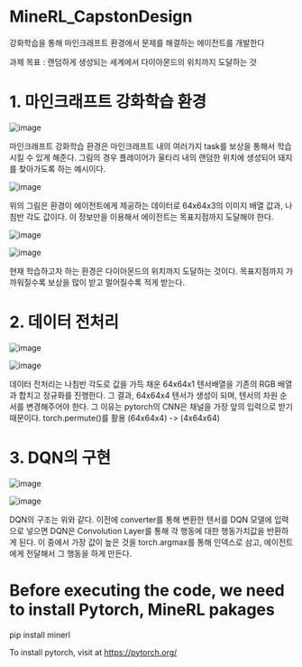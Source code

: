 # MineRL_CapstonDesign
강화학습을 통해 마인크래프트 환경에서 문제를 해결하는 에이전트를 개발한다

과제 목표 : 랜덤하게 생성되는 세계에서 다이아몬드의 위치까지 도달하는 것

# 1. 마인크래프트 강화학습 환경
![image](https://user-images.githubusercontent.com/51039267/102716799-79b7c300-4321-11eb-8b79-d4a64210fe85.png)

마인크래프트 강화학습 환경은 마인크래프트 내의 여러가지 task를 보상을 통해서 학습시킬 수 있게 해준다.
그림의 경우 플레이어가 울타리 내의 랜덤한 위치에 생성되어 돼지를 찾아가도록 하는 예시이다.

![image](https://user-images.githubusercontent.com/51039267/102716874-e59a2b80-4321-11eb-8e51-bb46f8dd5b92.png)

위의 그림은 환경이 에이전트에게 제공하는 데이터로 64x64x3의 이미지 배열 값과, 나침반 각도 값이다. 이 정보만을 
이용해서 에이전트는 목표지점까지 도달해야 한다.

![image](https://user-images.githubusercontent.com/51039267/102716910-24c87c80-4322-11eb-815d-7438a72d568a.png)

![image](https://user-images.githubusercontent.com/51039267/102716916-30b43e80-4322-11eb-8775-a65014d9f3b1.png)

현재 학습하고자 하는 환경은 다이아몬드의 위치까지 도달하는 것이다. 목표지점까지 가까워질수록 보상을 많이 받고 멀어질수록 적게 받는다.

# 2. 데이터 전처리

![image](https://user-images.githubusercontent.com/51039267/102716927-56d9de80-4322-11eb-85d7-45f67380f44a.png)

![image](https://user-images.githubusercontent.com/51039267/102716982-b59f5800-4322-11eb-9dc8-a157f961f474.png)

데이터 전처리는 나침반 각도로 값을 가득 채운 64x64x1 텐서배열을 기존의 RGB 배열과 합치고 정규화를 진행한다.
그 결과, 64x64x4 텐서가 생성이 되며, 텐서의 차원 순서를 변경해주어야 한다. 그 이유는 pytorch의 CNN은 채널을 가장 앞의
입력으로 받기 때문이다. torch.permute()를 활용 (64x64x4) -> (4x64x64)

# 3. DQN의 구현

![image](https://user-images.githubusercontent.com/51039267/102717021-f8f9c680-4322-11eb-8dbb-8eba41548bc2.png)

![image](https://user-images.githubusercontent.com/51039267/102717036-0dd65a00-4323-11eb-8f4e-f6a908de3d26.png)

DQN의 구조는 위와 같다. 이전에 converter를 통해 변환한 텐서를 DQN 모델에 입력으로 넣으면 DQN은 Convolution Layer를 통해
각 행동에 대한 행동가치값을 반환하게 된다. 이 중에서 가장 값이 높은 것을 torch.argmax를 통해 인덱스로 삼고, 에이전트에게 전달해서
그 행동을 하게 만든다.




# Before executing the code, we need to install Pytorch, MineRL pakages

pip install minerl

To install pytorch, visit at https://pytorch.org/
